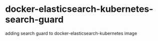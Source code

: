 # docker-elasticsearch-kubernetes-search-guard
adding search guard to docker-elasticsearch-kubernetes image
